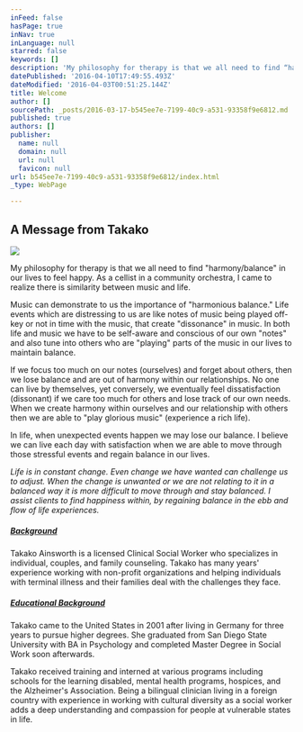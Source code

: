 ```yaml
---
inFeed: false
hasPage: true
inNav: true
inLanguage: null
starred: false
keywords: []
description: 'My philosophy for therapy is that we all need to find “harmony/balance” in our lives to feel happy. As a cellist in a community orchestra, I came to realize there is similarity between music and life.'
datePublished: '2016-04-10T17:49:55.493Z'
dateModified: '2016-04-03T00:51:25.144Z'
title: Welcome
author: []
sourcePath: _posts/2016-03-17-b545ee7e-7199-40c9-a531-93358f9e6812.md
published: true
authors: []
publisher:
  name: null
  domain: null
  url: null
  favicon: null
url: b545ee7e-7199-40c9-a531-93358f9e6812/index.html
_type: WebPage

---
```

## A Message from Takako
![](https://the-grid-user-content.s3-us-west-2.amazonaws.com/62110aa2-e382-482c-84f5-cbb2540f11aa.jpg)

My philosophy for therapy is that we all need to find "harmony/balance" in our lives to feel happy. As a cellist in a community orchestra, I came to realize there is similarity between music and life.

Music can demonstrate to us the importance of "harmonious balance." Life events which are distressing to us are like notes of music being played off-key or not in time with the music, that create "dissonance" in music. In both life and music we have to be self-aware and conscious of our own "notes" and also tune into others who are "playing" parts of the music in our lives to maintain balance.

If we focus too much on our notes (ourselves) and forget about others, then we lose balance and are out of harmony within our relationships. No one can live by themselves, yet conversely, we eventually feel dissatisfaction (dissonant) if we care too much for others and lose track of our own needs. When we create harmony within ourselves and our relationship with others then we are able to "play glorious music" (experience a rich life).

In life, when unexpected events happen we may lose our balance.  I believe we can live each day with satisfaction when we are able to move through those stressful events and regain balance in our lives.

_Life is in constant change. Even change we have wanted can challenge us to adjust. When the change is unwanted or we are not relating to it in a balanced way it is more difficult to move through and stay balanced. I assist clients to find happiness within, by regaining balance in the ebb and flow of life experiences._

##### [Background][0]

Takako Ainsworth is a licensed Clinical Social Worker who specializes in individual, couples, and family counseling. Takako has many years' experience working with non-profit organizations and helping individuals with terminal illness and their families deal with the challenges they face.

##### [Educational Background][0]

Takako came to the United States in 2001 after living in Germany for three years to pursue higher degrees. She graduated from San Diego State University with BA in Psychology and completed Master Degree in Social Work soon afterwards.

Takako received training and interned at various programs including schools for the learning disabled, mental health programs, hospices, and the Alzheimer's Association. Being a bilingual clinician living in a foreign country with experience in working with cultural diversity as a social worker adds a deep understanding and compassion for people at vulnerable states in life.

[0]: http://ta.mokeek.com/about-me/